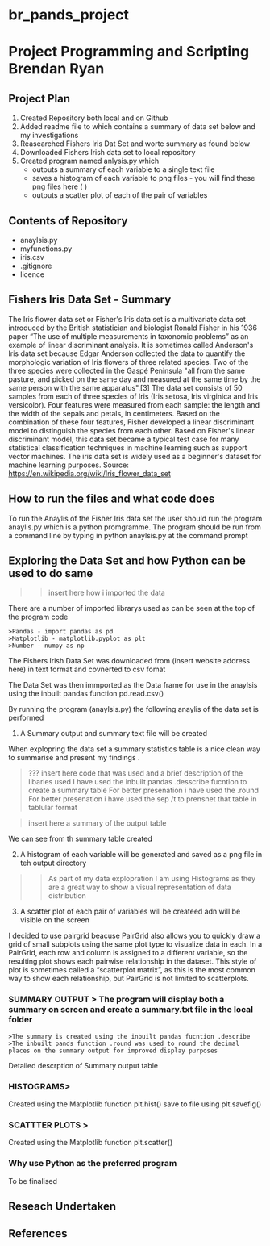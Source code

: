 # br_pands_project
# Project Programming and Scripting Brendan Ryan


## Project Plan
1. Created Repository both local and on Github
2. Added readme file to which contains a summary of data set below and my investigations
2. Reasearched Fishers Iris Dat Set and worte summary as found below
3. Downloaded Fishers Irish data set to local repository
4. Created program named anlysis.py which
	- outputs a summary of each variable to a single text file
	- saves a histogram of each variable to png files - you will find these png files here ( )
	- outputs a scatter plot of each of the pair of variables


## Contents of Repository 

* anaylsis.py
* myfunctions.py
* iris.csv
* .gitignore
* licence 


## Fishers Iris Data Set - **Summary**

The Iris flower data set or Fisher's Iris data set is a multivariate data set introduced by the British statistician and biologist Ronald Fisher in his 1936 paper “The use of multiple measurements in taxonomic problems” as an example of linear discriminant analysis.
It is sometimes called Anderson's Iris data set because Edgar Anderson collected the data to quantify the morphologic variation of Iris flowers of three related species.
Two of the three species were collected in the Gaspé Peninsula "all from the same pasture, and picked on the same day and measured at the same time by the same person with the same apparatus".[3] 
The data set consists of 50 samples from each of three species of Iris (Iris setosa, Iris virginica and Iris versicolor).
Four features were measured from each sample: the length and the width of the sepals and petals, in centimeters.
Based on the combination of these four features, Fisher developed a linear discriminant model to distinguish the species from each other.
Based on Fisher's linear discriminant model, this data set became a typical test case for many statistical classification techniques in machine learning such as support vector machines.
The iris data set is widely used as a beginner's dataset for machine learning purposes.
Source: https://en.wikipedia.org/wiki/Iris_flower_data_set

## How to run the files and what code does

To run the Anaylis of the Fisher Iris data set the user should run the program anaylis.py which is a python promgramme.
The program should be run from a command line by typing in python anaylsis.py at the command prompt

## Exploring the Data Set and how Python can be used to do same

>>insert here how i imported the data

There are a number of imported librarys used as can be seen at the top of the program code 

	>Pandas - import pandas as pd
	>Matplotlib - matplotlib.pyplot as plt
	>Number - numpy as np

The Fishers Irish Data Set  was downloaded from (insert website address here) in text format and covnerted to csv fomat

The Data Set was then immported as the Data frame for use in the anaylsis using the inbuilt pandas function pd.read.csv()


By running the program (anaylsis.py) the following anaylis of the data set is  performed

1. A Summary output and summary text file will be created 

When explopring the data set a summary statistics table is a nice clean way to summarise and present my findings . 

>??? insert here code that was used and a brief description of the libaries used
I have used the inbuilt pandas .desscribe fucntion to create a summary table 
For better presenation i have used the .round 
For better presenation i have used the sep /t to prensnet that table in tablular format 

> insert here a summary of the output table

We can see from th summary table created 


2. A histogram of each variable will be generated and saved as a png file in teh output directory

>>As part of my data explopration I am using Histograms as they are a great way to show a visual representation of data distribution 


3. A scatter plot of each pair of variables will be createed adn will be visible on the screen

I decided to use pairgrid beacuse PairGrid also allows you to quickly draw a grid of small subplots using the same plot type to visualize data in each. In a PairGrid, each row and column is assigned to a different variable, so the resulting plot shows each pairwise relationship in the dataset. This style of plot is sometimes called a “scatterplot matrix”, as this is the most common way to show each relationship, but PairGrid is not limited to scatterplots.

### SUMMARY OUTPUT > The program will display both a summary on screen and create a summary.txt file in the local folder
	>The summary is created using the inbuilt pandas fucntion .describe
	>The inbuilt pands function .round was used to round the decimal places on the summary output for improved display purposes

Detailed descrption of Summary output table 


### HISTOGRAMS> 
Created using the Matplotlib function plt.hist() save to file using plt.savefig()


### SCATTTER PLOTS >
Created using the Matplotlib function plt.scatter() 

### Why use Python as the preferred program

To be finalised 

## Reseach Undertaken


## References